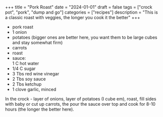 ﻿+++
title = "Pork Roast"
date = "2024-01-01"
draft = false
tags = ["crock pot", "pork", "dump and go"]
categories = ["recipes"]
description = "This is a classic roast with veggies, the longer you cook it the better"
+++

* pork roast
* 1 onion
* potatoes (bigger ones are better here, you want them to be large cubes and stay somewhat firm)
* carrots
* roast
* sauce:  
  1 C hot water
* 1/4 C sugar
* 3 Tbs red wine vinegar
* 2 Tbs soy sauce
* 2 Tbs ketchup
* 1 clove garlic, minced

In the crock - layer of onions, layer of potatoes (I cube em), roast, fill sides with baby or cut up carrots, the pour the sauce over top and cook for 8-10 hours (the longer the better here).